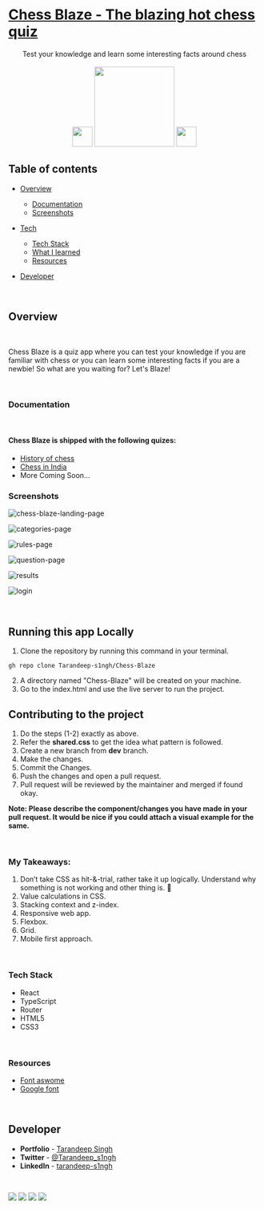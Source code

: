 # [Chess Blaze - The blazing hot chess quiz]()

<div align="center">Test your knowledge and learn some interesting facts around chess</div>
<br />
<div align="center">
<img height="40" src="/assets/favicon.svg"/>
<img height="160" src="/assets/chess-hero.png"/>
<img height="40" src="/assets/favicon.svg"/>
</div>

## **Table of contents**

- [Overview](#overview)

  - [Documentation](#documentation)
  - [Screenshots](#screenshots)

- [Tech]()
  - [Tech Stack](#tech-stack)
  - [What I learned](#what-i-learned)
  - [Resources](#resources)
- [Developer](#developer)

<br />

## **Overview**

<br />

Chess Blaze is a quiz app where you can test your knowledge if you are familiar with chess or you can learn some interesting facts if you are a newbie! So what are you waiting for? Let's Blaze!

<br />

### **Documentation**

<br />

#### Chess Blaze is shipped with the following quizes:

- [History of chess](https://chess-blaze.netlify.app/)
- [Chess in India](https://chess-blaze.netlify.app/)
- More Coming Soon...

### **Screenshots**

![chess-blaze-landing-page](https://user-images.githubusercontent.com/65854945/154772547-1b1b5784-9762-41ac-a0bd-6686c235ac74.png)

![categories-page](https://user-images.githubusercontent.com/65854945/154772653-2ea32572-f8a6-49b7-a5aa-ed1402eda054.png)

![rules-page](https://user-images.githubusercontent.com/65854945/154772695-bc626ae3-e890-45c3-ba0d-7a225fd964bd.png)

![question-page](https://user-images.githubusercontent.com/65854945/154772771-752680bc-188b-4398-9afd-3b462042c543.png)

![results](https://user-images.githubusercontent.com/65854945/154772807-60d9ab3b-e333-4d7b-9c71-88239b09bcd0.png)

![login](https://user-images.githubusercontent.com/65854945/154772819-59755d83-6129-4a91-be24-bafcd6cee02d.png)

<br />

## **Running this app Locally**

1. Clone the repository by running this command in your terminal.

```
gh repo clone Tarandeep-s1ngh/Chess-Blaze

```

2. A directory named "Chess-Blaze" will be created on your machine.
3. Go to the index.html and use the live server to run the project.

## **Contributing to the project**

1. Do the steps (1-2) exactly as above.
2. Refer the **shared.css** to get the idea what pattern is followed.
3. Create a new branch from **dev** branch.
4. Make the changes.
5. Commit the Changes.
6. Push the changes and open a pull request.
7. Pull request will be reviewed by the maintainer and merged if found okay.

**Note: Please describe the component/changes you have made in your pull request. It would be nice if you could attach a visual example for the same.**

<br />

### **My Takeaways:**

1. Don’t take CSS as hit-&-trial, rather take it up logically. Understand why something is not working and other thing is. 🎯
2. Value calculations in CSS.
3. Stacking context and z-index.
4. Responsive web app.
5. Flexbox.
6. Grid.
7. Mobile first approach.

<br />

### **Tech Stack**

- React
- TypeScript
- Router
- HTML5
- CSS3

<br />

### **Resources**

- [Font aswome](https://fontawesome.com/)
- [Google font](https://fonts.google.com/)

<br />

## **Developer**

- **Portfolio** - [Tarandeep Singh](https://tarandeep-singh.netlify.app/)
- **Twitter** - [@Tarandeep_s1ngh](https://twitter.com/Tarandeep_s1ngh)
- **LinkedIn** - [tarandeep-s1ngh](https://www.linkedin.com/in/tarandeep-s1ngh/)

<br />

[![](https://img.shields.io/badge/Instagram-E4405F?style=for-the-badge&logo=instagram&logoColor=white)](https://www.instagram.com/taran.16/)
[![](https://img.shields.io/badge/LinkedIn-0077B5?style=for-the-badge&logo=linkedin&logoColor=white)](https://www.linkedin.com/in/tarandeep-s1ngh/)
[![](https://img.shields.io/badge/Twitter-%231DA1F2.svg?style=for-the-badge&logo=Twitter&logoColor=white)](https://twitter.com/Tarandeep_s1ngh)
<a href="mailto:taran.s1608@gmail.com"><img src="https://img.shields.io/badge/Gmail-D14836?style=for-the-badge&logo=gmail&logoColor=white"></img></a>
